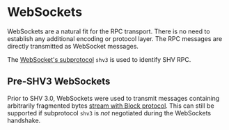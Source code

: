 # WebSockets

WebSockets are a natural fit for the RPC transport. There is no need to
establish any additional encoding or protocol layer. The RPC messages are
directly transmitted as WebSocket messages.

The [WebSocket's
subprotocol](https://websockets.spec.whatwg.org/#websocket-protocol) `shv3` is
used to identify SHV RPC.

## Pre-SHV3 WebSockets

Prior to SHV 3.0, WebSockets were used to transmit messages containing
arbitrarily fragmented bytes [stream with Block protocol](./stream.md#block).
This can still be supported if subprotocol `shv3` is *not* negotiated during
the WebSockets handshake.
